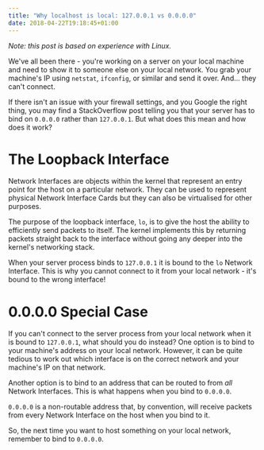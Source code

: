 ```yaml
---
title: "Why localhost is local: 127.0.0.1 vs 0.0.0.0"
date: 2018-04-22T19:18:45+01:00
---
```

*Note: this post is based on experience with Linux.*

We've all been there - you're working on a server on your local machine and
need to show it to someone else on your local network. You grab your machine's
IP using `netstat`, `ifconfig`, or similar and send it over. And... they can't
connect.

If there isn't an issue with your firewall settings, and you Google the right
thing, you may find a StackOverflow post telling you that your server has to
bind on `0.0.0.0` rather than `127.0.0.1`. But what does this mean and how does
it work?

# The Loopback Interface
Network Interfaces are objects within the kernel that represent an entry point
for the host on a particular network. They can be used to represent physical
Network Interface Cards but they can also be virtualised for other purposes.

The purpose of the loopback interface, `lo`, is to give the host the ability to
efficiently send packets to itself. The kernel implements this by returning
packets straight back to the interface without going any deeper into the
kernel's networking stack.

When your server process binds to `127.0.0.1` it is bound to the `lo` Network
Interface.  This is why you cannot connect to it from your local network - it's
bound to the wrong interface!

# 0.0.0.0 Special Case
If you can't connect to the server process from your local network when it is
bound to `127.0.0.1`, what should you do instead? One option is to bind to your
machine's address on your local network. However, it can be quite tedious
to work out which interface is on the correct network and your machine's IP
on that network.

Another option is to bind to an address that can be routed to from *all*
Network Interfaces. This is what happens when you bind to `0.0.0.0`.

`0.0.0.0` is a non-routable address that, by convention, will receive packets
from every Network Interface on the host when you bind to it.

So, the next time you want to host something on your local network, remember
to bind to `0.0.0.0`.
